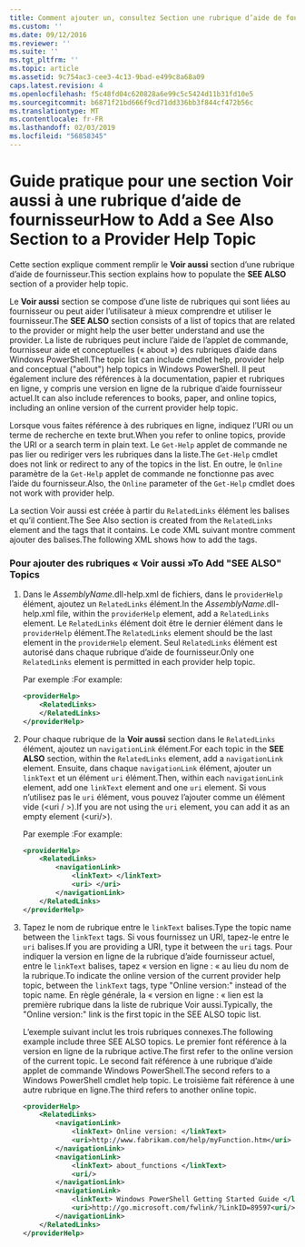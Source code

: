 ```yaml
---
title: Comment ajouter un, consultez Section une rubrique d’aide de fournisseur | Microsoft Docs
ms.custom: ''
ms.date: 09/12/2016
ms.reviewer: ''
ms.suite: ''
ms.tgt_pltfrm: ''
ms.topic: article
ms.assetid: 9c754ac3-cee3-4c13-9bad-e499c8a68a09
caps.latest.revision: 4
ms.openlocfilehash: f5c48fd04c620828a6e99c5c5424d11b31fd10e5
ms.sourcegitcommit: b6871f21bd666f9cd71dd336bb3f844cf472b56c
ms.translationtype: MT
ms.contentlocale: fr-FR
ms.lasthandoff: 02/03/2019
ms.locfileid: "56858345"
---
```

# <a name="how-to-add-a-see-also-section-to-a-provider-help-topic"></a><span data-ttu-id="c5fb8-102">Guide pratique pour une section Voir aussi à une rubrique d’aide de fournisseur</span><span class="sxs-lookup"><span data-stu-id="c5fb8-102">How to Add a See Also Section to a Provider Help Topic</span></span>

<span data-ttu-id="c5fb8-103">Cette section explique comment remplir le **Voir aussi** section d’une rubrique d’aide de fournisseur.</span><span class="sxs-lookup"><span data-stu-id="c5fb8-103">This section explains how to populate the **SEE ALSO** section of a provider help topic.</span></span>

<span data-ttu-id="c5fb8-104">Le **Voir aussi** section se compose d’une liste de rubriques qui sont liées au fournisseur ou peut aider l’utilisateur à mieux comprendre et utiliser le fournisseur.</span><span class="sxs-lookup"><span data-stu-id="c5fb8-104">The **SEE ALSO** section consists of a list of topics that are related to the provider or might help the user better understand and use the provider.</span></span> <span data-ttu-id="c5fb8-105">La liste de rubriques peut inclure l’aide de l’applet de commande, fournisseur aide et conceptuelles (« about ») des rubriques d’aide dans Windows PowerShell.</span><span class="sxs-lookup"><span data-stu-id="c5fb8-105">The topic list can include cmdlet help, provider help and conceptual ("about") help topics in Windows PowerShell.</span></span> <span data-ttu-id="c5fb8-106">Il peut également inclure des références à la documentation, papier et rubriques en ligne, y compris une version en ligne de la rubrique d’aide fournisseur actuel.</span><span class="sxs-lookup"><span data-stu-id="c5fb8-106">It can also include references to books, paper, and online topics, including an online version of the current provider help topic.</span></span>

<span data-ttu-id="c5fb8-107">Lorsque vous faites référence à des rubriques en ligne, indiquez l’URI ou un terme de recherche en texte brut.</span><span class="sxs-lookup"><span data-stu-id="c5fb8-107">When you refer to online topics, provide the URI or a search term in plain text.</span></span> <span data-ttu-id="c5fb8-108">Le `Get-Help` applet de commande ne pas lier ou rediriger vers les rubriques dans la liste.</span><span class="sxs-lookup"><span data-stu-id="c5fb8-108">The `Get-Help` cmdlet does not link or redirect to any of the topics in the list.</span></span> <span data-ttu-id="c5fb8-109">En outre, le `Online` paramètre de la `Get-Help` applet de commande ne fonctionne pas avec l’aide du fournisseur.</span><span class="sxs-lookup"><span data-stu-id="c5fb8-109">Also, the `Online` parameter of the `Get-Help` cmdlet does not work with provider help.</span></span>

<span data-ttu-id="c5fb8-110">La section Voir aussi est créée à partir du `RelatedLinks` élément les balises et qu’il contient.</span><span class="sxs-lookup"><span data-stu-id="c5fb8-110">The See Also section is created from the `RelatedLinks` element and the tags that it contains.</span></span> <span data-ttu-id="c5fb8-111">Le code XML suivant montre comment ajouter des balises.</span><span class="sxs-lookup"><span data-stu-id="c5fb8-111">The following XML shows how to add the tags.</span></span>

### <a name="to-add-see-also-topics"></a><span data-ttu-id="c5fb8-112">Pour ajouter des rubriques « Voir aussi »</span><span class="sxs-lookup"><span data-stu-id="c5fb8-112">To Add "SEE ALSO" Topics</span></span>

1. <span data-ttu-id="c5fb8-113">Dans le *AssemblyName*.dll-help.xml de fichiers, dans le `providerHelp` élément, ajoutez un `RelatedLinks` élément.</span><span class="sxs-lookup"><span data-stu-id="c5fb8-113">In the *AssemblyName*.dll-help.xml file, within the `providerHelp` element, add a `RelatedLinks` element.</span></span> <span data-ttu-id="c5fb8-114">Le `RelatedLinks` élément doit être le dernier élément dans le `providerHelp` élément.</span><span class="sxs-lookup"><span data-stu-id="c5fb8-114">The `RelatedLinks` element should be the last element in the `providerHelp` element.</span></span> <span data-ttu-id="c5fb8-115">Seul `RelatedLinks` élément est autorisé dans chaque rubrique d’aide de fournisseur.</span><span class="sxs-lookup"><span data-stu-id="c5fb8-115">Only one `RelatedLinks` element is permitted in each provider help topic.</span></span>

   <span data-ttu-id="c5fb8-116">Par exemple :</span><span class="sxs-lookup"><span data-stu-id="c5fb8-116">For example:</span></span>

    ```xml
    <providerHelp>
        <RelatedLinks>
        </RelatedLinks>
    </providerHelp>
    ```

2. <span data-ttu-id="c5fb8-117">Pour chaque rubrique de la **Voir aussi** section dans le `RelatedLinks` élément, ajoutez un `navigationLink` élément.</span><span class="sxs-lookup"><span data-stu-id="c5fb8-117">For each topic in the **SEE ALSO** section, within the `RelatedLinks` element, add a `navigationLink` element.</span></span> <span data-ttu-id="c5fb8-118">Ensuite, dans chaque `navigationLink` élément, ajouter un `linkText` et un élément `uri` élément.</span><span class="sxs-lookup"><span data-stu-id="c5fb8-118">Then, within each `navigationLink` element, add one `linkText` element and one `uri` element.</span></span> <span data-ttu-id="c5fb8-119">Si vous n’utilisez pas le `uri` élément, vous pouvez l’ajouter comme un élément vide (\<uri / >).</span><span class="sxs-lookup"><span data-stu-id="c5fb8-119">If you are not using the `uri` element, you can add it as an empty element (\<uri/>).</span></span>

   <span data-ttu-id="c5fb8-120">Par exemple :</span><span class="sxs-lookup"><span data-stu-id="c5fb8-120">For example:</span></span>

    ```xml
    <providerHelp>
        <RelatedLinks>
            <navigationLink>
                <linkText> </linkText>
                <uri> </uri>
            </navigationLink>
        </RelatedLinks>
    </providerHelp>
    ```

3. <span data-ttu-id="c5fb8-121">Tapez le nom de rubrique entre le `linkText` balises.</span><span class="sxs-lookup"><span data-stu-id="c5fb8-121">Type the topic name between the `linkText` tags.</span></span> <span data-ttu-id="c5fb8-122">Si vous fournissez un URI, tapez-le entre le `uri` balises.</span><span class="sxs-lookup"><span data-stu-id="c5fb8-122">If you are providing a URI, type it between the `uri` tags.</span></span> <span data-ttu-id="c5fb8-123">Pour indiquer la version en ligne de la rubrique d’aide fournisseur actuel, entre le `linkText` balises, tapez « version en ligne : « au lieu du nom de la rubrique.</span><span class="sxs-lookup"><span data-stu-id="c5fb8-123">To indicate the online version of the current provider help topic, between the `linkText` tags, type "Online version:" instead of the topic name.</span></span> <span data-ttu-id="c5fb8-124">En règle générale, la « version en ligne : « lien est la première rubrique dans la liste de rubrique Voir aussi.</span><span class="sxs-lookup"><span data-stu-id="c5fb8-124">Typically, the "Online version:" link is the first topic in the SEE ALSO topic list.</span></span>

   <span data-ttu-id="c5fb8-125">L’exemple suivant inclut les trois rubriques connexes.</span><span class="sxs-lookup"><span data-stu-id="c5fb8-125">The following example include three SEE ALSO topics.</span></span> <span data-ttu-id="c5fb8-126">Le premier font référence à la version en ligne de la rubrique active.</span><span class="sxs-lookup"><span data-stu-id="c5fb8-126">The first refer to the online version of the current topic.</span></span> <span data-ttu-id="c5fb8-127">Le second fait référence à une rubrique d’aide applet de commande Windows PowerShell.</span><span class="sxs-lookup"><span data-stu-id="c5fb8-127">The second refers to a Windows PowerShell cmdlet help topic.</span></span> <span data-ttu-id="c5fb8-128">Le troisième fait référence à une autre rubrique en ligne.</span><span class="sxs-lookup"><span data-stu-id="c5fb8-128">The third refers to another online topic.</span></span>

    ```xml
    <providerHelp>
        <RelatedLinks>
            <navigationLink>
                <linkText> Online version: </linkText>
                <uri>http://www.fabrikam.com/help/myFunction.htm</uri>
            </navigationLink>
            <navigationLink>
                <linkText> about_functions </linkText>
                <uri/>
            </navigationLink>
            <navigationLink>
                <linkText> Windows PowerShell Getting Started Guide </linkText>
                <uri>http://go.microsoft.com/fwlink/?LinkID=89597<uri/>
            </navigationLink>
        </RelatedLinks>
    </providerHelp>
    ```